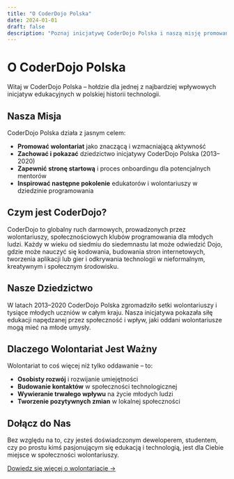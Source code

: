 ```yaml
---
title: "O CoderDojo Polska"
date: 2024-01-01
draft: false
description: "Poznaj inicjatywę CoderDojo Polska i naszą misję promowania wolontariatu poprzez edukację technologiczną."
---
```


# O CoderDojo Polska

Witaj w CoderDojo Polska – hołdzie dla jednej z najbardziej wpływowych inicjatyw edukacyjnych w polskiej historii technologii.

## Nasza Misja

CoderDojo Polska działa z jasnym celem:

- **Promować wolontariat** jako znaczącą i wzmacniającą aktywność
- **Zachować i pokazać** dziedzictwo inicjatywy CoderDojo Polska (2013–2020)
- **Zapewnić stronę startową** i proces onboardingu dla potencjalnych mentorów
- **Inspirować następne pokolenie** edukatorów i wolontariuszy w dziedzinie programowania

## Czym jest CoderDojo?

CoderDojo to globalny ruch darmowych, prowadzonych przez wolontariuszy, społecznościowych klubów programowania dla młodych ludzi. Każdy w wieku od siedmiu do siedemnastu lat może odwiedzić Dojo, gdzie może nauczyć się kodowania, budowania stron internetowych, tworzenia aplikacji lub gier i odkrywania technologii w nieformalnym, kreatywnym i społecznym środowisku.

## Nasze Dziedzictwo

W latach 2013–2020 CoderDojo Polska zgromadziło setki wolontariuszy i tysiące młodych uczniów w całym kraju. Nasza inicjatywa pokazała siłę edukacji napędzanej przez społeczność i wpływ, jaki oddani wolontariusze mogą mieć na młode umysły.

## Dlaczego Wolontariat Jest Ważny

Wolontariat to coś więcej niż tylko oddawanie – to:

- **Osobisty rozwój** i rozwijanie umiejętności
- **Budowanie kontaktów** w społeczności technologicznej
- **Wywieranie trwałego wpływu** na życie młodych ludzi
- **Tworzenie pozytywnych zmian** w lokalnej społeczności

## Dołącz do Nas

Bez względu na to, czy jesteś doświadczonym deweloperem, studentem, czy po prostu kimś pasjonującym się edukacją i technologią, jest dla Ciebie miejsce w społeczności wolontariuszy.

[Dowiedz się więcej o wolontariacie →](/volunteer)

